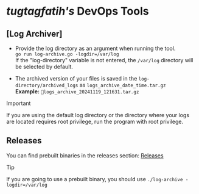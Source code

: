 # **_tugtagfatih's_ DevOps Tools**

## [Log Archiver]

- Provide the log directory as an argument when running the tool. <br /> ``` go run log-archive.go -logdir=/var/log ``` <br /> If the "log-directory" variable is not entered, the ```/var/log``` directory will be selected by default.

- The archived version of your files is saved in the ```log-directory/archived_logs``` as ```logs_archive_date_time.tar.gz ``` <br />  **Example:** ```📁logs_archive_20241119_121631.tar.gz```

> [!IMPORTANT]
> If you are using the default log directory or the directory where your logs are located requires root privilege, run the program with root privilege.

## Releases
You can find prebuilt binaries in the releases section: [Releases](https://github.com/tugtagfatih/Log-Archiver/releases)
> [!TIP]
> If you are going to use a prebuilt binary, you should use ``` ./log-archive -logdir=/var/log ```
